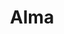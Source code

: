 ---
title: Alma
date: 
draft: false

# descripcion
description : Aros colgantes en plata 925 y nácar.

materials: Plata 925

color: 

dimensions: Largo 2,50 cm

code: 01-01-1032

type: "Aros"

categories: []

price: $7.010,00

price_eftvo: $5.960,00

# Images
# first image will be shown in the product page
images:
  # - image: "images/path_to_image"
  # La ubicacion de las imagenes es imagenes/Aros/Aros.Colgantes/01-01-1032-alma
  - image: "./images/aros/colgantes/01-01-1032-alma.jpg"
---